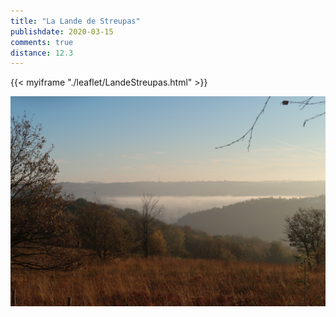 ```yaml
---
title: "La Lande de Streupas"
publishdate: 2020-03-15
comments: true
distance: 12.3
---
```


{{< myiframe "./leaflet/LandeStreupas.html" >}}

![](./images/Streupas01.jpeg)
